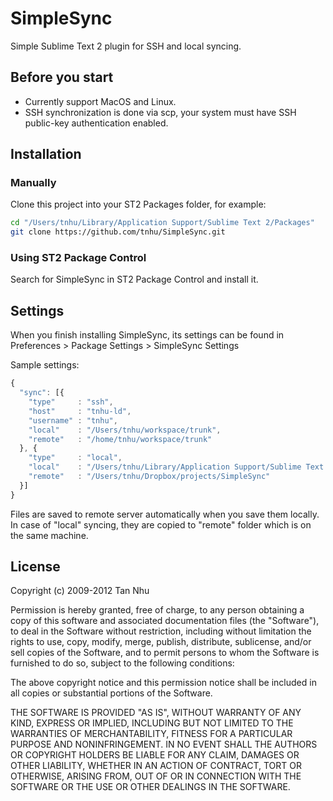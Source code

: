# SimpleSync

Simple Sublime Text 2 plugin for SSH and local syncing.

## Before you start

- Currently support MacOS and Linux.
- SSH synchronization is done via scp, your system must have SSH public-key authentication enabled.

## Installation

### Manually

Clone this project into your ST2 Packages folder, for example:

``` bash
cd "/Users/tnhu/Library/Application Support/Sublime Text 2/Packages"
git clone https://github.com/tnhu/SimpleSync.git
```

### Using ST2 Package Control

Search for SimpleSync in ST2 Package Control and install it.

## Settings

When you finish installing SimpleSync, its settings can be found in Preferences > Package Settings > SimpleSync Settings

Sample settings:

``` javascript
{
  "sync": [{
    "type"     : "ssh",
    "host"     : "tnhu-ld",
    "username" : "tnhu",
    "local"    : "/Users/tnhu/workspace/trunk",
    "remote"   : "/home/tnhu/workspace/trunk"
  }, {
    "type"     : "local",
    "local"    : "/Users/tnhu/Library/Application Support/Sublime Text 2/Packages/SimpleSync",
    "remote"   : "/Users/tnhu/Dropbox/projects/SimpleSync"
  }]
}
```

Files are saved to remote server automatically when you save them locally. In case of "local" syncing, they are copied to "remote" folder which is on the same machine.

## License

Copyright (c) 2009-2012 Tan Nhu

Permission is hereby granted, free of charge, to any person obtaining a copy of this software and associated documentation files (the "Software"), to deal in the Software without restriction, including without limitation the rights to use, copy, modify, merge, publish, distribute, sublicense, and/or sell copies of the Software, and to permit persons to whom the Software is furnished to do so, subject to the following conditions:

The above copyright notice and this permission notice shall be included in all copies or substantial portions of the Software.

THE SOFTWARE IS PROVIDED "AS IS", WITHOUT WARRANTY OF ANY KIND, EXPRESS OR IMPLIED, INCLUDING BUT NOT LIMITED TO THE WARRANTIES OF MERCHANTABILITY, FITNESS FOR A PARTICULAR PURPOSE AND NONINFRINGEMENT. IN NO EVENT SHALL THE AUTHORS OR COPYRIGHT HOLDERS BE LIABLE FOR ANY CLAIM, DAMAGES OR OTHER LIABILITY, WHETHER IN AN ACTION OF CONTRACT, TORT OR OTHERWISE, ARISING FROM, OUT OF OR IN CONNECTION WITH THE SOFTWARE OR THE USE OR OTHER DEALINGS IN THE SOFTWARE.